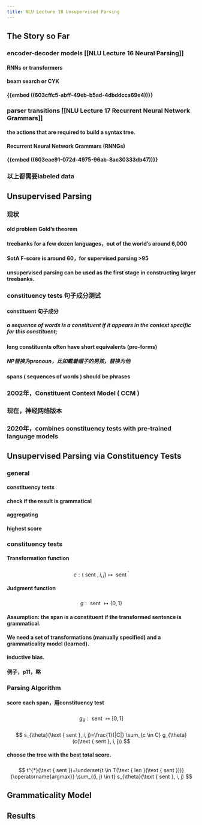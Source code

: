 ```yaml
---
title: NLU Lecture 18 Unsupervised Parsing
---
```


## The Story so Far
### encoder-decoder models [[NLU Lecture 16 Neural Parsing]]
#### RNNs or transformers
#### beam search or CYK
#### {{embed ((603cffc5-abff-49eb-b5ad-4dbddcca69e4))}}
### parser transitions [[NLU Lecture 17 Recurrent Neural Network Grammars]]
#### the actions that are required to build a syntax tree.
#### Recurrent Neural Network Grammars (RNNGs)
#### {{embed ((603eae91-072d-4975-96ab-8ac30333db47))}}
### 以上都需要labeled data
## Unsupervised Parsing
### 现状
#### old problem Gold’s theorem
#### treebanks for a few dozen languages，out of the world’s around 6,000
#### SotA F-score is around 60，for supervised parsing >95
#### unsupervised parsing can be used as the first stage in constructing larger treebanks.
### constituency tests 句子成分测试
#### constituent 句子成分
##### a sequence of words is a constituent if it appears in the context specific for this constituent;
#### long constituents often have short equivalents (pro-forms)
##### NP替换为pronoun，比如戴着帽子的男孩，替换为他
#### **spans** ( sequences of words ) should be **phrases**
### 2002年，Constituent Context Model ( CCM )
### 现在，神经网络版本
### 2020年，combines constituency tests with pre-trained language models
## Unsupervised Parsing via Constituency Tests
### general
#### constituency tests
#### check if the result is grammatical
#### aggregating
#### highest score
### constituency tests
#### Transformation function
#####
$$
c:(\text { sent }, i, j) \mapsto \text { sent }^{\prime}
$$
#### Judgment function
#####
$$
g: \text { sent } \mapsto\{0,1\}
$$
#### Assumption: the span is a constituent if the transformed sentence is grammatical.
#### We need a set of transformations (manually specified) and a grammaticality model (learned).
#### inductive bias.
#### 例子，p11，略
### Parsing Algorithm
#### score each span，用constituency test
#####
$$
g_{\theta}: \text { sent } \mapsto[0,1]
$$
#####
$$
s_{\theta}(\text { sent }, i, j)=\frac{1}{|C|} \sum_{c \in C} g_{\theta}(c(\text { sent }, i, j))
$$
#### choose the tree with the best total score.
#####
$$
t^{*}(\text { sent })=\underset{t \in T(\text { len }(\text { sent }))}{\operatorname{argmax}} \sum_{(i, j) \in t} s_{\theta}(\text { sent }, i, j)
$$
## Grammaticality Model
## Results
##
